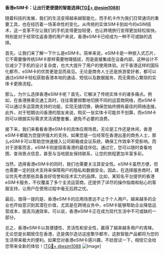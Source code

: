 **香港eSIM卡：让出行更便捷的智能选择[[TG💪+ @esim1088](https://t.me/s/esim1088)]**

随着科技的发展，我们的生活变得越来越智能化，而手机卡作为我们日常通讯的重要工具，也在经历着一场革命性的变化。从传统的实体SIM卡到如今的eSIM技术，这一变革不仅让我们的手机变得更加轻便，也让跨境旅行变得更加轻松愉快。特别是对于经常往返香港的用户来说，香港eSIM卡已经成为一种不可或缺的选择。

首先，让我们来了解一下什么是eSIM卡。简单来说，eSIM卡是一种嵌入式芯片，它不需要像传统SIM卡那样需要物理插拔，而是直接集成在设备内部。这种设计不仅减少了手机的设计复杂度，也大大提升了用户的使用体验。对于香港这样的国际化都市，eSIM卡的优势更是显而易见。无论是商务人士还是旅游爱好者，都可以通过eSIM卡轻松获取香港本地的通话、短信以及数据服务，而无需担心繁琐的实体卡更换流程。

那么，为什么选择香港eSIM卡呢？首先，它解决了传统实体卡的诸多痛点。例如，在香港换乘交通工具时，往往需要频繁地切换不同的运营商网络，而eSIM卡可以通过多运营商支持的功能，实现无缝切换，确保您始终拥有最佳的网络连接。此外，对于短期访问香港的朋友来说，购买一张实体卡可能并不划算，而eSIM卡则可以根据实际需求灵活调整套餐，避免不必要的浪费。

接下来，我们来看看香港eSIM卡的具体应用场景。无论是工作还是休闲，香港eSIM卡都能为您提供强大的支持。如果您是一位经常在香港出差的商务人士，那么eSIM卡可以帮助您快速接入公司邮箱或会议系统，确保工作效率不受影响。而对于游客而言，eSIM卡则是探索香港的最佳伴侣。通过它，您可以随时查看地图、查询景点信息，甚至与当地朋友保持联系，让您的旅程更加丰富多彩。

当然，选择香港eSIM卡的同时，我们也需要关注其安全性。eSIM卡虽然方便，但也需要一定的技术支持来保障用户的隐私和数据安全。因此，在选择服务商时，建议优先考虑那些具备良好信誉和技术实力的品牌。比如，某知名平台提供的香港eSIM卡服务，不仅覆盖了多个主流运营商，还提供了详尽的操作指南和贴心的客服支持，让用户在使用过程中毫无后顾之忧。

最后，值得一提的是，香港eSIM卡的应用场景远不止于个人用户。越来越多的企业也开始意识到其潜在价值，尤其是在跨境业务中，eSIM卡能够帮助企业降低运营成本，提高沟通效率。可以说，香港eSIM卡正在成为现代生活中不可或缺的一部分。

总之，香港eSIM卡以其便捷性、灵活性和安全性，赢得了越来越多用户的青睐。无论您是长期居住在香港，还是偶尔造访这座繁华都市，这款智能产品都将为您的生活带来极大的便利。如果您对香港eSIM卡感兴趣，不妨尝试一下，相信它会给您带来全新的体验！[[TG💪+ @esim1088](https://t.me/s/esim1088) ![Image](https://i.postimg.cc/4NQfJmqS/Snipaste-2025-05-13-00-14-12.png)]